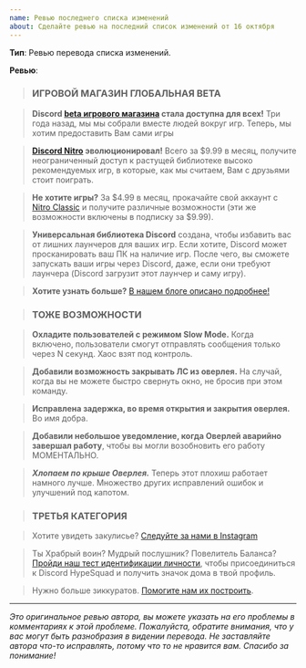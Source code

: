 ```yaml
---
name: Ревью последнего списка изменений
about: Сделайте ревью на последний список изменений от 16 октября
---
```


**Тип**: Ревью перевода списка изменений.

**Ревью**:

<!--

Вам предложен последний список изменений от 16 октября 2018 г.

Каждая строка является цитатой, под этой цитатой вы можете оставить свой комментарий.

В комментариях после каждой строки доступен оригинал на английском для сравнения.

Для лучшего опыта вы можете скопировать весь текст отсюда в свой редактор кода, отредактировать и вставить обратно.

Если замечаний к строке нет, вы можете оставить её пустой.

-->

> ### ИГРОВОЙ МАГАЗИН ГЛОБАЛЬНАЯ BETA
<!-- ### GAME STORE GLOBAL BETA -->


> **Discord [beta игрового магазина](https://discordapp.com/store) стала доступна для всех!** Три года назад, мы мы собрали вместе людей вокруг игр. Теперь, мы хотим предоставить Вам сами игры
<!-- **The Discord [game store beta](https://discordapp.com/store) is available to everyone!** Three years ago, we set out to bring people together around games. Now, we’re going to bring the games to you. -->


> **[Discord Nitro](https://discordapp.com/nitro) эволюционировал!** Всего за $9.99 в месяц, получите неограниченный доступ к растущей библиотеке высоко рекомендуемых игр, в которые, как мы считаем, Вам с друзьями стоит поиграть.
<!-- **[Discord Nitro](https://discordapp.com/nitro) has evolved!** For $9.99 a month, gain access to a growing library of critically acclaimed games that we think you and your friends should play. -->


> **Не хотите игры?** За $4.99 в месяц, прокачайте свой аккаунт с [Nitro Classic](https://discordapp.com/nitro) и получите различные возможности (эти же возможности включены в подписку за $9.99).
<!-- **Don't want games?** For $4.99 a month, boost your account with [Nitro Classic](https://discordapp.com/nitro) and gain a variety of chat perks (these perks are included in the $9.99 plan as well). -->


> **Универсальная библиотека Discord** создана, чтобы избавить вас от лишних лаунчеров для ваших игр. Если хотите, Discord может просканировать ваш ПК на наличие игр. После чего, вы сможете запускать ваши игры через Discord, даже, если они требуют лаунчера (Discord загрузит этот лаунчер и саму игру).
<!-- **Discord's Universal Library** is here to save you from having yet another launcher for your games. If you want, Discord can scan your computer for games. Then, you’ll be able to launch any of your games through Discord even if they require another launcher (Discord will boot the other launcher and game). -->


> **Хотите узнать больше?** [В нашем блоге описано подробнее!](https://blog.discordapp.com/discord-store-global-beta-is-live-38bfd044d648)
<!-- **Wanna know more?** [There's more words in our blog!](https://blog.discordapp.com/discord-store-global-beta-is-live-38bfd044d648) -->


> ### ТОЖЕ ВОЗМОЖНОСТИ
<!-- ### FEATURES TOO -->


> **Охладите пользователей с режимом Slow Mode.** Когда включено, пользователи смогут отправлять сообщения только через N секунд. Хаос взят под контроль.
<!-- **Chill things out with Slow Mode.** Enabled, users will only be able to send messages every N seconds. Chaos control. -->


> **Добавили возможность закрывать ЛС из оверлея.** На случай, когда вы не можете быстро свернуть окно, не бросив при этом команду.
<!-- **Added ability to close DMs from the Overlay.** For when you can't even alt-tab fast enough to abandon ship. -->


> **Исправлена задержка, во время открытия и закрытия оверлея.** Во имя добра.
<!-- **Fixed the lag when entering and exiting the Overlay.** This is good. -->


> **Добавили небольшое уведомление, когда Оверлей аварийно завершал работу**, чтобы вы могли возобновить его работу МОМЕНТАЛЬНО.
<!-- **Added a little notification when the Overlay crashes** to get you back up and running in NO TIME. -->


> ***Хлопаем по крыше Оверлея.*** Теперь этот плохиш работает намного лучше. Множество других исправлений ошибок и улучшений под капотом.
<!-- ***Slaps roof of Overlay.*** -->


> ### ТРЕТЬЯ КАТЕГОРИЯ
<!-- ### THE THIRD CATEGORY -->


> Хотите увидеть закулисье? [Следуйте за нами в Instagram](https://www.instagram.com/discordapp/)
<!-- Wanna see behind the curtain? [Follow our Instagram.](https://www.instagram.com/discordapp/) -->


> Ты Храбрый воин? Мудрый послушник? Повелитель Баланса? [Пройди наш тест идентификации личности](https://discordapp.com/hypesquad), чтобы присоединиться к Discord HypeSquad и получить значок дома в твой профиль.
<!-- Are you a warrior of Bravery? A disciple of Brilliance? An arbiter of Balance? [Take our personality quiz](https://discordapp.com/hypesquad) to join the Discord HypeSquad and get a house badge for your profile. -->


> Нужно больше зиккуратов. [Помогите нам их построить](https://discordapp.com/jobs).
<!-- We need more farms. [Help us build them.](https://discordapp.com/jobs) -->

---

<!-- Оставьте эту заметку ниже: -->

*Это оригинальное ревью автора, вы можете указать на его проблемы в комментариях к этой проблеме. Пожалуйста, обратите внимания, что у вас могут быть разнобразия в видении перевода. Не заставляйте автора что-то исправлять, потому что то не нравится вам. Спасибо за понимание!*